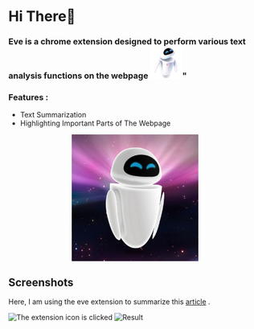 # Hi There🌟

### Eve is a chrome extension designed to perform various text analysis functions on the webpage <img src="images/4.png" alt="picture of eve" width="64"/>"

### Features :
<ul>
  <li>Text Summarization</li>
  <li>Highlighting Important Parts of The Webpage</li>
</ul>
<p align="center"><img src="https://github.com/Kakarot-2000/Chrome-Extension-Eve/blob/main/eve-wall-e.jpg" style="display: block;margin-left: auto;margin-right: auto;width: 50%;"/></p>

## Screenshots
Here, I am using the eve extension to summarize this [article](https://ihsavru.medium.com/my-winter-internship-experience-at-hackerrank-banglore-8ae8a61aa594) .

![The extension icon is clicked](https://github.com/Kakarot-2000/Chrome-Extension-Eve/blob/rohan-krishna/summarize/images/Screenshot%20(351).png?raw=true)
![Result](https://github.com/Kakarot-2000/Chrome-Extension-Eve/blob/rohan-krishna/summarize/images/Screenshot%20(350).png?raw=true)
